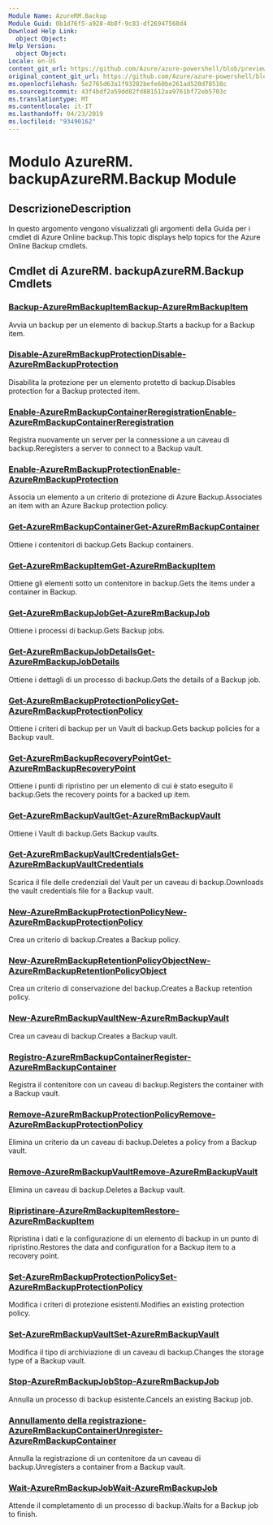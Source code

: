 ```yaml
---
Module Name: AzureRM.Backup
Module Guid: 0b1d76f5-a928-4b8f-9c83-df26947568d4
Download Help Link:
  object Object: 
Help Version:
  object Object: 
Locale: en-US
content_git_url: https://github.com/Azure/azure-powershell/blob/preview/src/ResourceManager/AzureBackup/Commands.AzureBackup/help/AzureRM.Backup.md
original_content_git_url: https://github.com/Azure/azure-powershell/blob/preview/src/ResourceManager/AzureBackup/Commands.AzureBackup/help/AzureRM.Backup.md
ms.openlocfilehash: 5e2765d63a1f93282befe60be261ad520d78510c
ms.sourcegitcommit: 43f4bdf2a59dd82fd881512aa9761bf72eb5703c
ms.translationtype: MT
ms.contentlocale: it-IT
ms.lasthandoff: 04/23/2019
ms.locfileid: "93490162"
---
```

# <span data-ttu-id="f9299-101">Modulo AzureRM. backup</span><span class="sxs-lookup"><span data-stu-id="f9299-101">AzureRM.Backup Module</span></span>
## <span data-ttu-id="f9299-102">Descrizione</span><span class="sxs-lookup"><span data-stu-id="f9299-102">Description</span></span>
<span data-ttu-id="f9299-103">In questo argomento vengono visualizzati gli argomenti della Guida per i cmdlet di Azure Online backup.</span><span class="sxs-lookup"><span data-stu-id="f9299-103">This topic displays help topics for the Azure Online Backup cmdlets.</span></span>

## <span data-ttu-id="f9299-104">Cmdlet di AzureRM. backup</span><span class="sxs-lookup"><span data-stu-id="f9299-104">AzureRM.Backup Cmdlets</span></span>
### [<span data-ttu-id="f9299-105">Backup-AzureRmBackupItem</span><span class="sxs-lookup"><span data-stu-id="f9299-105">Backup-AzureRmBackupItem</span></span>](Backup-AzureRmBackupItem.md)
<span data-ttu-id="f9299-106">Avvia un backup per un elemento di backup.</span><span class="sxs-lookup"><span data-stu-id="f9299-106">Starts a backup for a Backup item.</span></span>

### [<span data-ttu-id="f9299-107">Disable-AzureRmBackupProtection</span><span class="sxs-lookup"><span data-stu-id="f9299-107">Disable-AzureRmBackupProtection</span></span>](Disable-AzureRmBackupProtection.md)
<span data-ttu-id="f9299-108">Disabilita la protezione per un elemento protetto di backup.</span><span class="sxs-lookup"><span data-stu-id="f9299-108">Disables protection for a Backup protected item.</span></span>

### [<span data-ttu-id="f9299-109">Enable-AzureRmBackupContainerReregistration</span><span class="sxs-lookup"><span data-stu-id="f9299-109">Enable-AzureRmBackupContainerReregistration</span></span>](Enable-AzureRmBackupContainerReregistration.md)
<span data-ttu-id="f9299-110">Registra nuovamente un server per la connessione a un caveau di backup.</span><span class="sxs-lookup"><span data-stu-id="f9299-110">Reregisters a server to connect to a Backup vault.</span></span>

### [<span data-ttu-id="f9299-111">Enable-AzureRmBackupProtection</span><span class="sxs-lookup"><span data-stu-id="f9299-111">Enable-AzureRmBackupProtection</span></span>](Enable-AzureRmBackupProtection.md)
<span data-ttu-id="f9299-112">Associa un elemento a un criterio di protezione di Azure Backup.</span><span class="sxs-lookup"><span data-stu-id="f9299-112">Associates an item with an Azure Backup protection policy.</span></span>

### [<span data-ttu-id="f9299-113">Get-AzureRmBackupContainer</span><span class="sxs-lookup"><span data-stu-id="f9299-113">Get-AzureRmBackupContainer</span></span>](Get-AzureRmBackupContainer.md)
<span data-ttu-id="f9299-114">Ottiene i contenitori di backup.</span><span class="sxs-lookup"><span data-stu-id="f9299-114">Gets Backup containers.</span></span>

### [<span data-ttu-id="f9299-115">Get-AzureRmBackupItem</span><span class="sxs-lookup"><span data-stu-id="f9299-115">Get-AzureRmBackupItem</span></span>](Get-AzureRmBackupItem.md)
<span data-ttu-id="f9299-116">Ottiene gli elementi sotto un contenitore in backup.</span><span class="sxs-lookup"><span data-stu-id="f9299-116">Gets the items under a container in Backup.</span></span>

### [<span data-ttu-id="f9299-117">Get-AzureRmBackupJob</span><span class="sxs-lookup"><span data-stu-id="f9299-117">Get-AzureRmBackupJob</span></span>](Get-AzureRmBackupJob.md)
<span data-ttu-id="f9299-118">Ottiene i processi di backup.</span><span class="sxs-lookup"><span data-stu-id="f9299-118">Gets Backup jobs.</span></span>

### [<span data-ttu-id="f9299-119">Get-AzureRmBackupJobDetails</span><span class="sxs-lookup"><span data-stu-id="f9299-119">Get-AzureRmBackupJobDetails</span></span>](Get-AzureRmBackupJobDetails.md)
<span data-ttu-id="f9299-120">Ottiene i dettagli di un processo di backup.</span><span class="sxs-lookup"><span data-stu-id="f9299-120">Gets the details of a Backup job.</span></span>

### [<span data-ttu-id="f9299-121">Get-AzureRmBackupProtectionPolicy</span><span class="sxs-lookup"><span data-stu-id="f9299-121">Get-AzureRmBackupProtectionPolicy</span></span>](Get-AzureRmBackupProtectionPolicy.md)
<span data-ttu-id="f9299-122">Ottiene i criteri di backup per un Vault di backup.</span><span class="sxs-lookup"><span data-stu-id="f9299-122">Gets backup policies for a Backup vault.</span></span>

### [<span data-ttu-id="f9299-123">Get-AzureRmBackupRecoveryPoint</span><span class="sxs-lookup"><span data-stu-id="f9299-123">Get-AzureRmBackupRecoveryPoint</span></span>](Get-AzureRmBackupRecoveryPoint.md)
<span data-ttu-id="f9299-124">Ottiene i punti di ripristino per un elemento di cui è stato eseguito il backup.</span><span class="sxs-lookup"><span data-stu-id="f9299-124">Gets the recovery points for a backed up item.</span></span>

### [<span data-ttu-id="f9299-125">Get-AzureRmBackupVault</span><span class="sxs-lookup"><span data-stu-id="f9299-125">Get-AzureRmBackupVault</span></span>](Get-AzureRmBackupVault.md)
<span data-ttu-id="f9299-126">Ottiene i Vault di backup.</span><span class="sxs-lookup"><span data-stu-id="f9299-126">Gets Backup vaults.</span></span>

### [<span data-ttu-id="f9299-127">Get-AzureRmBackupVaultCredentials</span><span class="sxs-lookup"><span data-stu-id="f9299-127">Get-AzureRmBackupVaultCredentials</span></span>](Get-AzureRmBackupVaultCredentials.md)
<span data-ttu-id="f9299-128">Scarica il file delle credenziali del Vault per un caveau di backup.</span><span class="sxs-lookup"><span data-stu-id="f9299-128">Downloads the vault credentials file for a Backup vault.</span></span>

### [<span data-ttu-id="f9299-129">New-AzureRmBackupProtectionPolicy</span><span class="sxs-lookup"><span data-stu-id="f9299-129">New-AzureRmBackupProtectionPolicy</span></span>](New-AzureRmBackupProtectionPolicy.md)
<span data-ttu-id="f9299-130">Crea un criterio di backup.</span><span class="sxs-lookup"><span data-stu-id="f9299-130">Creates a Backup policy.</span></span>

### [<span data-ttu-id="f9299-131">New-AzureRmBackupRetentionPolicyObject</span><span class="sxs-lookup"><span data-stu-id="f9299-131">New-AzureRmBackupRetentionPolicyObject</span></span>](New-AzureRmBackupRetentionPolicyObject.md)
<span data-ttu-id="f9299-132">Crea un criterio di conservazione del backup.</span><span class="sxs-lookup"><span data-stu-id="f9299-132">Creates a Backup retention policy.</span></span>

### [<span data-ttu-id="f9299-133">New-AzureRmBackupVault</span><span class="sxs-lookup"><span data-stu-id="f9299-133">New-AzureRmBackupVault</span></span>](New-AzureRmBackupVault.md)
<span data-ttu-id="f9299-134">Crea un caveau di backup.</span><span class="sxs-lookup"><span data-stu-id="f9299-134">Creates a Backup vault.</span></span>

### [<span data-ttu-id="f9299-135">Registro-AzureRmBackupContainer</span><span class="sxs-lookup"><span data-stu-id="f9299-135">Register-AzureRmBackupContainer</span></span>](Register-AzureRmBackupContainer.md)
<span data-ttu-id="f9299-136">Registra il contenitore con un caveau di backup.</span><span class="sxs-lookup"><span data-stu-id="f9299-136">Registers the container with a Backup vault.</span></span>

### [<span data-ttu-id="f9299-137">Remove-AzureRmBackupProtectionPolicy</span><span class="sxs-lookup"><span data-stu-id="f9299-137">Remove-AzureRmBackupProtectionPolicy</span></span>](Remove-AzureRmBackupProtectionPolicy.md)
<span data-ttu-id="f9299-138">Elimina un criterio da un caveau di backup.</span><span class="sxs-lookup"><span data-stu-id="f9299-138">Deletes a policy from a Backup vault.</span></span>

### [<span data-ttu-id="f9299-139">Remove-AzureRmBackupVault</span><span class="sxs-lookup"><span data-stu-id="f9299-139">Remove-AzureRmBackupVault</span></span>](Remove-AzureRmBackupVault.md)
<span data-ttu-id="f9299-140">Elimina un caveau di backup.</span><span class="sxs-lookup"><span data-stu-id="f9299-140">Deletes a Backup vault.</span></span>

### [<span data-ttu-id="f9299-141">Ripristinare-AzureRmBackupItem</span><span class="sxs-lookup"><span data-stu-id="f9299-141">Restore-AzureRmBackupItem</span></span>](Restore-AzureRmBackupItem.md)
<span data-ttu-id="f9299-142">Ripristina i dati e la configurazione di un elemento di backup in un punto di ripristino.</span><span class="sxs-lookup"><span data-stu-id="f9299-142">Restores the data and configuration for a Backup item to a recovery point.</span></span>

### [<span data-ttu-id="f9299-143">Set-AzureRmBackupProtectionPolicy</span><span class="sxs-lookup"><span data-stu-id="f9299-143">Set-AzureRmBackupProtectionPolicy</span></span>](Set-AzureRmBackupProtectionPolicy.md)
<span data-ttu-id="f9299-144">Modifica i criteri di protezione esistenti.</span><span class="sxs-lookup"><span data-stu-id="f9299-144">Modifies an existing protection policy.</span></span>

### [<span data-ttu-id="f9299-145">Set-AzureRmBackupVault</span><span class="sxs-lookup"><span data-stu-id="f9299-145">Set-AzureRmBackupVault</span></span>](Set-AzureRmBackupVault.md)
<span data-ttu-id="f9299-146">Modifica il tipo di archiviazione di un caveau di backup.</span><span class="sxs-lookup"><span data-stu-id="f9299-146">Changes the storage type of a Backup vault.</span></span>

### [<span data-ttu-id="f9299-147">Stop-AzureRmBackupJob</span><span class="sxs-lookup"><span data-stu-id="f9299-147">Stop-AzureRmBackupJob</span></span>](Stop-AzureRmBackupJob.md)
<span data-ttu-id="f9299-148">Annulla un processo di backup esistente.</span><span class="sxs-lookup"><span data-stu-id="f9299-148">Cancels an existing Backup job.</span></span>

### [<span data-ttu-id="f9299-149">Annullamento della registrazione-AzureRmBackupContainer</span><span class="sxs-lookup"><span data-stu-id="f9299-149">Unregister-AzureRmBackupContainer</span></span>](Unregister-AzureRmBackupContainer.md)
<span data-ttu-id="f9299-150">Annulla la registrazione di un contenitore da un caveau di backup.</span><span class="sxs-lookup"><span data-stu-id="f9299-150">Unregisters a container from a Backup vault.</span></span>

### [<span data-ttu-id="f9299-151">Wait-AzureRmBackupJob</span><span class="sxs-lookup"><span data-stu-id="f9299-151">Wait-AzureRmBackupJob</span></span>](Wait-AzureRmBackupJob.md)
<span data-ttu-id="f9299-152">Attende il completamento di un processo di backup.</span><span class="sxs-lookup"><span data-stu-id="f9299-152">Waits for a Backup job to finish.</span></span>

